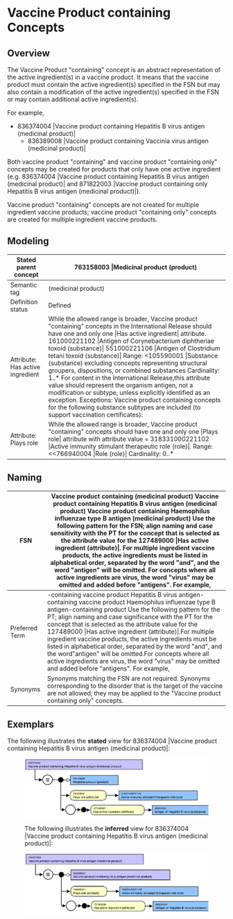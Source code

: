 # Vaccine Product containing Concepts

## Overview

The Vaccine Product "containing" concept is an abstract representation of the active ingredient(s) in a vaccine product. It means that the vaccine product must contain the active ingredient(s) specified in the FSN but may also contain a modification of the active ingredient(s) specified in the FSN or may contain additional active ingredient(s).

For example,

* 836374004 |Vaccine product containing Hepatitis B virus antigen (medicinal product)|
    * 836389008 |Vaccine product containing Vaccinia virus antigen (medicinal product)|

Both vaccine product "containing" and vaccine product "containing only" concepts may be created for products that only have one active ingredient (e.g. 836374004 |Vaccine product containing Hepatitis B virus antigen (medicinal product)| and 871822003 |Vaccine product containing only Hepatitis B virus antigen (medicinal product)|).

Vaccine product "containing" concepts are not created for multiple ingredient vaccine products; vaccine product "containing only" concepts are created for multiple ingredient vaccine products.

## Modeling

| Stated parent concept | 763158003 \|Medicinal product (product) |
|---|---|
| Semantic tag | (medicinal product) |
| Definition status | Defined |
| Attribute: Has active ingredient | While the allowed range is broader, Vaccine product "containing" concepts in the International Release should have one and only one \|Has active ingredient\| attribute. 161000221102 \|Antigen of Corynebacterium diphtheriae toxoid (substance)\| 551000221106 \|Antigen of Clostridium tetani toxoid (substance)\| Range: <105590001 \|Substance (substance) excluding concepts representing structural groupers, dispositions, or combined substances Cardinality: 1..* For content in the International Release,this attribute value should represent the organism antigen, not a modification or subtype, unless explicitly identified as an exception. Exceptions: Vaccine product containing concepts for the following substance subtypes are included (to support vaccination certificates): |
| Attribute: Plays role | While the allowed range is broader, Vaccine product "containing" concepts should have one and only one \|Plays role\| attribute with attribute value = 318331000221102 \|Active immunity stimulant therapeutic role (role)\|. Range: <<766940004 \|Role (role)\| Cardinality: 0..* |

## Naming

| FSN | Vaccine product containing <Active ingredient PT> (medicinal product) Vaccine product containing Hepatitis B virus antigen (medicinal product) Vaccine product containing Haemophilus influenzae type B antigen (medicinal product) Use the following pattern for the FSN; align naming and case sensitivity with the PT for the concept that is selected as the attribute value for the 127489000 \|Has active ingredient (attribute)\|. For multiple ingredient vaccine products, the active ingredients must be listed in alphabetical order, separated by the word "and", and the word "antigen" will be omitted. For concepts where all active ingredients are virus, the word "virus" may be omitted and added before "antigens". For example, |
|---|---|
| Preferred Term | <Active ingredient PT> -containing vaccine product Hepatitis B virus antigen-containing vaccine product Haemophilus influenzae type B antigen-containing product Use the following pattern for the PT; align naming and case significance with the PT for the concept that is selected as the attribute value for the 127489000 \|Has active ingredient (attribute)\|.For multiple ingredient vaccine products, the active ingredients must be listed in alphabetical order, separated by the word "and", and the word"antigen" will be omitted.For concepts where all active ingredients are virus, the word "virus" may be omitted and added before "antigens". For example, |
| Synonyms | Synonyms matching the FSN are not required. Synonyms corresponding to the disorder that is the target of the vaccine are not allowed; they may be applied to the "Vaccine product containing only" concepts. |

## Exemplars

The following illustrates the **stated** view for 836374004 |Vaccine product containing Hepatitis B virus antigen (medicinal product)|:

<figure><img src="images/174690933.png" alt="" title=""><figcaption><p>The following illustrates the <strong>inferred</strong> view for 836374004 |Vaccine product containing Hepatitis B virus antigen (medicinal product)|:</p></figcaption></figure>

<figure><img src="images/174690932.png" alt="" title=""></figure>

  

